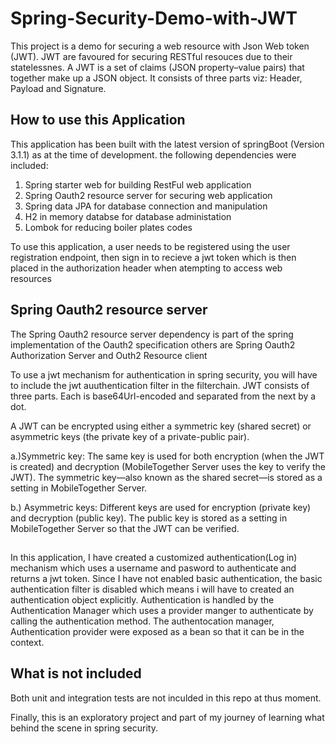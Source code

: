 # Spring-Security-Demo-with-JWT

This project is a demo for securing a web resource with Json Web token (JWT). 
JWT are favoured for securing RESTful resouces due to their statelessnes. A JWT is a set of claims (JSON property–value pairs) that together make up a JSON object. It consists of three parts viz:
Header, Payload and Signature.

## How to use this Application
This application has been built with the latest version of springBoot (Version 3.1.1) as at the time of development. the following dependencies were included:
1. Spring starter web for building RestFul web application
2. Spring Oauth2 resource server for securing web application
3. Spring data JPA for database connection and manipulation
4. H2 in memory databse for database administation
5. Lombok for reducing boiler plates codes

To use this application, a user needs to be registered using the user registration endpoint, then sign in to recieve a jwt token which is then placed in the authorization header when atempting to access web resources

##  Spring Oauth2 resource server
The  Spring Oauth2 resource server dependency is part of the spring implementation of the Oauth2 specification others are Spring Oauth2 Authorization Server and Outh2 Resource client

To use a jwt mechanism for authentication in spring security, you will have to include the jwt auuthentication filter in the filterchain. 
JWT consists of three parts. Each is base64Url-encoded and separated from the next by a dot.

A JWT can be encrypted using either a symmetric key (shared secret) or asymmetric keys (the private key of a private-public pair).

a.)Symmetric key: The same key is used for both encryption (when the JWT is created) and decryption (MobileTogether Server uses the key to verify the JWT). 
The symmetric key—also known as the shared secret—is stored as a setting in MobileTogether Server.

b.) Asymmetric keys: Different keys are used for encryption (private key) and decryption (public key). The public key is stored as a setting in MobileTogether Server so that 
the JWT can be verified.

## 
In this application, I have created a customized authentication(Log in) mechanism which uses a username and pasword to authenticate and returns a jwt token.
Since I have not enabled basic authentication, the basic authentication filter is disabled which means i will have to created an authentication object explicitly.
Authentication is handled by the Authentication Manager which uses a provider manger to authenticate by calling the authentication method. The authentocation manager, Authentication provider were exposed as a bean so that it can be in the context.

## What is not included
Both unit and integration tests are not inculded in this repo at thus moment.

Finally, this is an exploratory project and part of my journey of learning what behind the scene in spring security.
